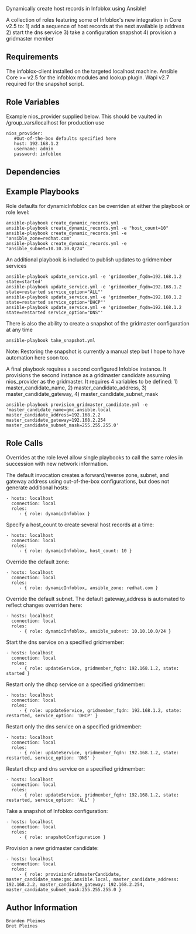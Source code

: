 Dynamically create host records in Infoblox using Ansible!

A collection of roles featuring some of Infoblox's new integration in Core v2.5 to:  1) add a sequence of host records at the next available ip address 2) start the dns service 3) take a configuration snapshot 4) provision a gridmaster member

Requirements
------------

The infoblox-client installed on the targeted localhost machine. Ansible Core >= v2.5 for the infoblox modules and lookup plugin. Wapi v2.7 required for the snapshot script.

Role Variables
--------------
Example nios_provider supplied below. This should be vaulted in /group_vars/localhost for production use

```
nios_provider:
   #Out-of-the-box defaults specified here
   host: 192.168.1.2
   username: admin
   password: infoblox
```
Dependencies
------------

Example Playbooks
-----------------
Role defaults for dynamicInfoblox can be overriden at either the playbook or role level:

```
ansible-playbook create_dynamic_records.yml
ansible-playbook create_dynamic_records.yml -e "host_count=10"
ansible-playbook create_dynamic_records.yml -e "ansible_zone=redhat.com"
ansible-playbook create_dynamic_records.yml -e "ansible_subnet=10.10.10.0/24"
```

An additional playbook is included to publish updates to gridmember services
```
ansible-playbook update_service.yml -e 'gridmember_fqdn=192.168.1.2 state=started'
ansible-playbook update_service.yml -e 'gridmember_fqdn=192.168.1.2 state=restarted service_option="ALL"'
ansible-playbook update_service.yml -e 'gridmember_fqdn=192.168.1.2 state=restarted service_option="DHCP"'
ansible-playbook update_service.yml -e 'gridmember_fqdn=192.168.1.2 state=restarted service_option="DNS"'
```

There is also the ability to create a snapshot of the gridmaster configuration at any time
```
ansible-playbook take_snapshot.yml
```

Note: Restoring the snapshot is currently a manual step but I hope to have automation here soon too.

A final playbook requires a second configured Infoblox instance. It provisions the second instance as a gridmaster candidate assuming nios_provider as the gridmaster. It requires 4 variables to be defined: 1) master_candidate_name, 2) master_candidate_address, 3) master_candidate_gateway, 4) master_candidate_subnet_mask
```
ansible-playbook provision_gridmaster_candidate.yml -e 'master_candidate_name=gmc.ansible.local master_candidate_address=192.168.2.2 master_candidate_gateway=192.168.2.254 master_candidate_subnet_mask=255.255.255.0'
```

Role Calls
-----------------
Overrides at the role level allow single playbooks to call the same roles in succession with new network information.

The default invocation creates a forward/reverse zone, subnet, and gateway address using out-of-the-box configurations, but does not generate additional hosts:

    - hosts: localhost
      connection: local
      roles:
         - { role: dynamicInfoblox }

Specify a host_count to create several host records at a time:

    - hosts: localhost
      connection: local
      roles:
         - { role: dynamicInfoblox, host_count: 10 }

Override the default zone:

    - hosts: localhost
      connection: local
      roles:
         - { role: dynamicInfoblox, ansible_zone: redhat.com }

Override the default subnet. The default gateway_address is automated to reflect changes overriden here:

    - hosts: localhost
      connection: local
      roles:
         - { role: dynamicInfoblox, ansible_subnet: 10.10.10.0/24 }

Start the dns service on a specified gridmember:

    - hosts: localhost
      connection: local
      roles:
         - { role: updateService, gridmember_fqdn: 192.168.1.2, state: started }

Restart only the dhcp service on a specified gridmember:

    - hosts: localhost
      connection: local
      roles:
         - { role: uppdateService, gridmember_fqdn: 192.168.1.2, state: restarted, service_option: 'DHCP' }

Restart only the dns service on a specified gridmember:

    - hosts: localhost
      connection: local
      roles:
         - { role: updateService, gridmember_fqdn: 192.168.1.2, state: restarted, service_option: 'DNS' }

Restart dhcp and dns service on a specified gridmember:

    - hosts: localhost
      connection: local
      roles:
         - { role: updateService, gridmember_fqdn: 192.168.1.2, state: restarted, service_option: 'ALL' }

Take a snapshot of Infoblox configuration:

    - hosts: localhost
      connection: local
      roles:
         - { role: snapshotConfiguration }

Provision a new gridmaster candidate:

    - hosts: localhost
      connection: local
      roles:
         - { role: provisionGridmasterCandidate, master_candidate_name:gmc.ansible.local, master_candidate_address: 192.168.2.2, master_candidate_gateway: 192.168.2.254, master_candidate_subnet_mask:255.255.255.0 }


Author Information
------------------
```
Branden Pleines
Bret Pleines
```
